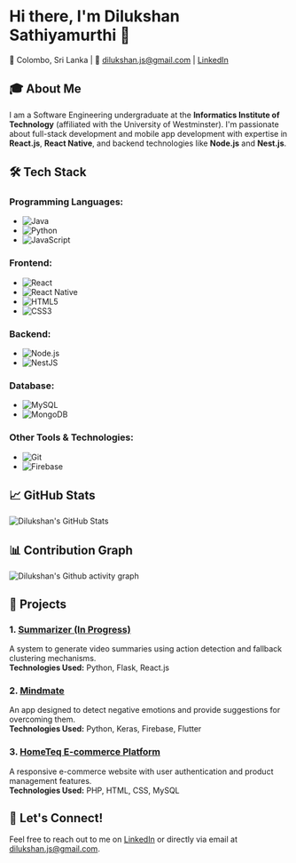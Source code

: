 # Hi there, I'm Dilukshan Sathiyamurthi 👋

📍 Colombo, Sri Lanka | 📧 [dilukshan.js@gmail.com](mailto:dilukshan.js@gmail.com) |
[LinkedIn](https://www.linkedin.com/in/sdilukshan1)

## 🎓 About Me
I am a Software Engineering undergraduate at the **Informatics Institute of Technology** (affiliated with the University of Westminster). I'm passionate about full-stack development and mobile app development with expertise in **React.js**, **React Native**, and backend technologies like **Node.js** and **Nest.js**.

## 🛠️ Tech Stack

### Programming Languages:
- ![Java](https://img.shields.io/badge/Java-007396?style=flat&logo=java&logoColor=white) 
- ![Python](https://img.shields.io/badge/Python-3776AB?style=flat&logo=python&logoColor=white) 
- ![JavaScript](https://img.shields.io/badge/JavaScript-F7DF1E?style=flat&logo=javascript&logoColor=black)

### Frontend:
- ![React](https://img.shields.io/badge/React-61DAFB?style=flat&logo=react&logoColor=black)
- ![React Native](https://img.shields.io/badge/React%20Native-61DAFB?style=flat&logo=react&logoColor=black)
- ![HTML5](https://img.shields.io/badge/HTML5-E34F26?style=flat&logo=html5&logoColor=white)
- ![CSS3](https://img.shields.io/badge/CSS3-1572B6?style=flat&logo=css3&logoColor=white)

### Backend:
- ![Node.js](https://img.shields.io/badge/Node.js-339933?style=flat&logo=node.js&logoColor=white)
- ![NestJS](https://img.shields.io/badge/NestJS-E0234E?style=flat&logo=nestjs&logoColor=white)

### Database:
- ![MySQL](https://img.shields.io/badge/MySQL-4479A1?style=flat&logo=mysql&logoColor=white)
- ![MongoDB](https://img.shields.io/badge/MongoDB-47A248?style=flat&logo=mongodb&logoColor=white)

### Other Tools & Technologies:
- ![Git](https://img.shields.io/badge/Git-F05032?style=flat&logo=git&logoColor=white)
- ![Firebase](https://img.shields.io/badge/Firebase-FFCA28?style=flat&logo=firebase&logoColor=black)

## 📈 GitHub Stats
![Dilukshan's GitHub Stats](https://github-readme-stats.vercel.app/api?username=Dilukshan-S&show_icons=true&hide_title=true&hide=prs&count_private=true&hide_border=true)

## 📊 Contribution Graph
![Dilukshan's Github activity graph](https://github-readme-activity-graph.vercel.app/graph?username=Dilukshan-S)

## 🚀 Projects
### 1. **[Summarizer (In Progress)](https://github.com/Dilukshan-S/Summarizer)**
A system to generate video summaries using action detection and fallback clustering mechanisms.  
**Technologies Used:** Python, Flask, React.js

### 2. **[Mindmate](https://github.com/Dilukshan-S/Mindmate)**
An app designed to detect negative emotions and provide suggestions for overcoming them.  
**Technologies Used:** Python, Keras, Firebase, Flutter

### 3. **[HomeTeq E-commerce Platform](https://github.com/Dilukshan-S/HomeTeq)**
A responsive e-commerce website with user authentication and product management features.  
**Technologies Used:** PHP, HTML, CSS, MySQL

## 💬 Let's Connect!
Feel free to reach out to me on [LinkedIn](https://www.linkedin.com/in/sdilukshan1) or directly via email at [dilukshan.js@gmail.com](mailto:dilukshan.js@gmail.com).

